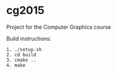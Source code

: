 # cg2015
Project for the Computer Graphics course

Build instructions:
```
1. ./setup.sh
2. cd build
3. cmake ..
4. make
```
